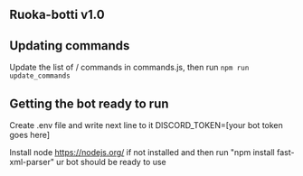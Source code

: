 ## Ruoka-botti v1.0

## Updating commands
Update the list of / commands in commands.js, then run
```npm run update_commands```

## Getting the bot ready to run
Create .env file and write next line to it
DISCORD_TOKEN=[your bot token goes here]

Install node https://nodejs.org/ if not installed and then run "npm install fast-xml-parser"
ur bot should be ready to use